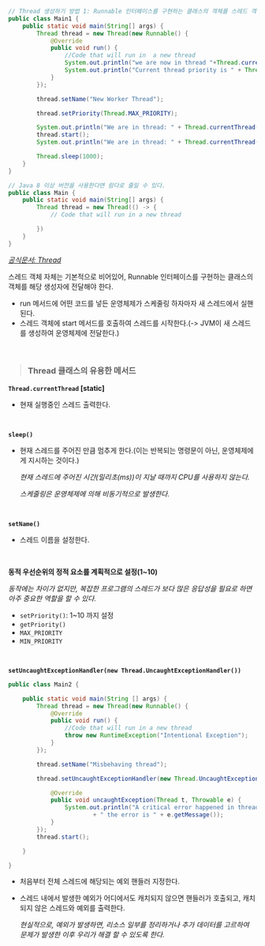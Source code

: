 ```java
// Thread 생성하기 방법 1: Runnable 인터페이스를 구현하는 클래스의 객체를 스레드 객체 생성자에 전달하여 다른 스레드에서 실행되는 코드를 스케줄링 한다.
public class Main1 {
    public static void main(String[] args) {
        Thread thread = new Thread(new Runnable() {
            @Override
            public void run() {
                //Code that will run in  a new thread
                System.out.println("we are now in thread "+Thread.currentThread().getName());
                System.out.println("Current thread priority is " + Thread.currentThread().getPriority());
            }
        });

        thread.setName("New Worker Thread");

        thread.setPriority(Thread.MAX_PRIORITY);

        System.out.println("We are in thread: " + Thread.currentThread().getName()+ " before starting a new thread");
        thread.start();
        System.out.println("We are in thread: " + Thread.currentThread().getName()+ " after starting a new thread");

        Thread.sleep(1000);
    }
}

// Java 8 이상 버전을 사용한다면 람다로 줄일 수 있다.
public class Main {
    public static void main(String[] args) {
        Thread thread = new Thread(() -> {
            // Code that will run in a new thread

        })
    }
}
```

*[공식문서: Thread](https://docs.oracle.com/javase/10/docs/api/java/lang/Thread.State.html)*

스레드 객체 자체는 기본적으로 비어있어, Runnable 인터페이스를 구현하는 클래스의 객체를 해당 생성자에 전달해야 한다.

- run 메서드에 어떤 코드를 넣든 운영체제가 스케줄링 하자마자 새 스레드에서 실핸된다.
- 스레드 객체에 start 메서드를 호출하여 스레드를 시작한다.(-> JVM이 새 스레드를 생성하여 운영체제에 전달한다.)

<br>

> ### **Thread 클래스의 유용한 메서드**

**`Thread.currentThread` [static]**

- 현재 실행중인 스레드 출력한다.

<br>

**`sleep()`**

- 현재 스레드를 주어진 만큼 멈추게 한다.(이는 반복되는 명령문이 아닌, 운영체제에게 지시하는 것이다.)

    *현재 스레드에 주어진 시간(밀리초(ms))이 지날 때까지 CPU를 사용하지 않는다.*

    *스케줄링은 운영체제에 의해 비동기적으로 발생한다.*
<br>

**`setName()`**

- 스레드 이름을 설정한다.

<br>

**동적 우선순위의 정적 요소를 계획적으로 설정(1~10)**

*동작에는 차이가 없지만, 복잡한 프로그램의 스레드가 보다 많은 응답성을 필요로 하면 아주 중요한 역할을 할 수 있다.*

- `setPriority()`: 1~10 까지 설정
- `getPriority()`
- `MAX_PRIORITY`
- `MIN_PRIORITY`

<br>

**`setUncaughtExceptionHandler(new Thread.UncaughtExceptionHandler())`**

```java
public class Main2 {

    public static void main(String [] args) {
        Thread thread = new Thread(new Runnable() {
            @Override
            public void run() {
                //Code that will run in a new thread
                throw new RuntimeException("Intentional Exception");
            }
        });

        thread.setName("Misbehaving thread");

        thread.setUncaughtExceptionHandler(new Thread.UncaughtExceptionHandler() {

            @Override
            public void uncaughtException(Thread t, Throwable e) {
                System.out.println("A critical error happened in thread " + t.getName()
                        + " the error is " + e.getMessage());
            }
        });
        thread.start();

    }

}
```

- 처음부터 전체 스레드에 해당되는 예외 핸들러 지정한다.

- 스레드 내에서 발생한 예외가 어디에서도 캐치되지 않으면 핸들러가 호출되고, 캐치되지 않은 스레드와 예외를 출력한다.

    *현실적으로, 예외가 발생하면, 리소스 일부를 정리하거나 추가 데이터를 고르하여 문제가 발생한 이후 우리가 해결 할 수 있도록 한다.*